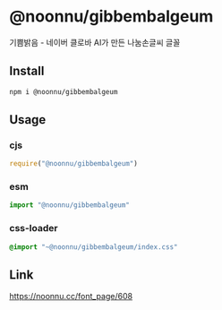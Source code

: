 # @noonnu/gibbembalgeum
기쁨밝음 - 네이버 클로바 AI가 만든 나눔손글씨 글꼴

## Install
```sh
npm i @noonnu/gibbembalgeum
```
## Usage
### cjs
```js
require("@noonnu/gibbembalgeum")
```
### esm
```js
import "@noonnu/gibbembalgeum"
```
### css-loader
```css
@import "~@noonnu/gibbembalgeum/index.css"
```

## Link
https://noonnu.cc/font_page/608